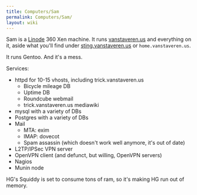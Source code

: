 ```yaml
---
title: Computers/Sam
permalink: Computers/Sam/
layout: wiki
---
```


Sam is a [Linode](http://www.linode.com/) 360 Xen machine. It runs
[vanstaveren.us](http://vanstaveren.us/) and everything on it, aside
what you'll find under
[sting.vanstaveren.us](http://sting.vanstaveren.us/) or
`home.vanstaveren.us`.

It runs Gentoo. And it's a mess.

Services:

-   httpd for 10-15 vhosts, including trick.vanstaveren.us
    -   Bicycle mileage DB
    -   Uptime DB
    -   Roundcube webmail
    -   trick.vanstaveren.us mediawiki
-   mysql with a variety of DBs
-   Postgres with a variety of DBs
-   Mail
    -   MTA: exim
    -   IMAP: dovecot
    -   Spam assassin (which doesn't work well anymore, it's out of
        date)
-   L2TP/IPSec VPN server
-   OpenVPN client (and defunct, but willing, OpenVPN servers)
-   Nagios
-   Munin node

HG's Squiddy is set to consume tons of ram, so it's making HG run out of
memory.
